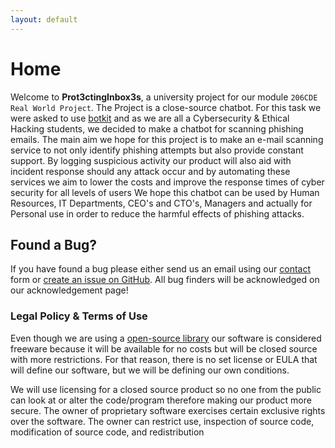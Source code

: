 ```yaml
---
layout: default
---
```

# Home

Welcome to **Prot3ctingInbox3s**, a university project for our module `206CDE Real World Project`. The Project is a close-source chatbot.
For this task we were asked to use [botkit](https://botkit.ai) and as we are all a Cybersecurity & Ethical Hacking students, we decided to make a chatbot for scanning phishing emails. The main aim we hope for this project is to make an e-mail scanning service to not only identify phishing attempts but also provide constant support​. By logging suspicious activity our product will also aid with incident response should any attack occur​ and by automating these services we aim to lower the costs and improve the response times of cyber security for all levels of users
We hope this chatbot can be used by Human Resources, IT Departments, CEO's and CTO's, Managers and actually for Personal use in order to reduce the harmful effects of phishing attacks.

## Found a Bug?

If you have found a bug please either send us an email using our [contact]() form or [create an issue on GitHub](). All bug finders will be acknowledged on our acknowledgement page!


### Legal Policy & Terms of Use

Even though we are using a  [open-source library](https://github.com/howdyai/botkit) our software is considered freeware because it will be available for no costs but will be closed source with more restrictions. For that reason, there is no set license or EULA that will define our software, but we will be defining our own conditions. ​

We will use  licensing for a closed source product so no one from the public can look at or alter the code/program therefore making our product more secure. The owner of proprietary software exercises certain exclusive rights over the software. The owner can restrict use, inspection of source code, modification of source code, and redistribution
